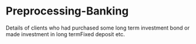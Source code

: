 # Preprocessing-Banking
Details of clients who had purchased some long term investment bond or made investment in long termFixed deposit etc.
